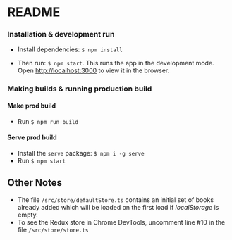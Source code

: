 # README

### Installation & development run

- Install dependencies: `$ npm install`

- Then run: `$ npm start`. This runs the app in the development mode.
Open [http://localhost:3000](http://localhost:3000) to view it in the browser.


### Making builds & running production build

#### Make prod build
- Run `$ npm run build`

#### Serve prod build
- Install the `serve` package: `$ npm i -g serve`
- Run `$ npm start`



## Other Notes

- The file `/src/store/defaultStore.ts` contains an initial set of books already added which will be loaded on the first load if _localStorage_ is empty.
- To see the Redux store in Chrome DevTools, uncomment line #10 in the file `/src/store/store.ts`
